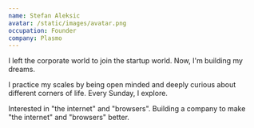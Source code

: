 ```yaml
---
name: Stefan Aleksic
avatar: /static/images/avatar.png
occupation: Founder
company: Plasmo
---
```


I left the corporate world to join the startup world. Now, I'm building my dreams.

I practice my scales by being open minded and deeply curious about different corners of life. Every Sunday, I explore.

Interested in "the internet" and "browsers". Building a company to make "the internet" and "browsers" better. 
